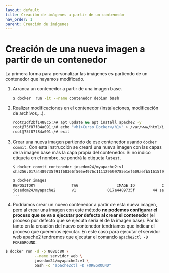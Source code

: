 ```yaml
---
layout: default
title: Creación de imágenes a partir de un contenedor
nav_order: 1
parent: Creación de imágenes
---
```

# Creación de una nueva imagen a partir de un contenedor

La primera forma para personalizar las imágenes es partiendo de un contenedor que hayamos modificado. 

1. Arranca un contenedor a partir de una imagen base.

    ```bash
    $ docker  run -it --name contenedor debian bash
    ```

2. Realizar modificaciones en el contenedor (instalaciones, modificación de archivos,...).

    ```bash
    root@2df2bf1488c5:/# apt update && apt install apache2 -y
    root@75f87f84a091:/# echo "<h1>Curso Docker</h1>" > /var/www/html/index.html
    root@75f87f84a091:/# exit
    ```

3. Crear una nueva imagen partiendo de ese contenedor usando `docker commit`. Con esta instrucción se creará una nueva imagen con las capas de la imagen base más la capa propia del contenedor. Si no indico etiqueta en el nombre, se pondrá la etiqueta `latest`.

    ```bash
    $ docker commit contenedor josedom24/myapache2:v1
    sha256:017a4489735f91f68366f505e4976c111129699785e1ef609aefb51615f98fc4

    $ docker images
    REPOSITORY                TAG                 IMAGE ID            CREATED             SIZE
    josedom24/myapache2       v1              017a4489735f        44 seconds ago      243MB
    ...
    ```

4. Podríamos crear un nuevo contenedor a partir de esta nueva imagen, pero al crear una imagen con este método **no podemos configurar el proceso que se va a ejecutar por defecto al crear el contenedor** (el proceso por defecto que se ejecuta sería el de la imagen base). Por lo tanto en la creación del nuevo contenedor tendríamos que indicar el proceso que queremos ejecutar. En este caso para ejecutar el servidor web apache2 tendremos que ejecutar el comando `apache2ctl -D FOREGROUND`:

```bash
$ docker run -d -p 8080:80 \
             --name servidor_web \
             josedom24/myapache2:v1 \
             bash -c "apache2ctl -D FOREGROUND"
```
